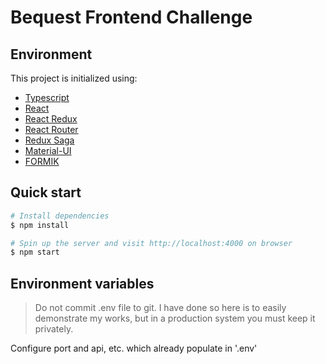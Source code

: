 # Bequest Frontend Challenge

## Environment

This project is initialized using:

- [Typescript](https://www.typescriptlang.org/)
- [React](https://create-react-app.dev/)
- [React Redux](https://react-redux.js.org/)
- [React Router](https://reactrouter.com/)
- [Redux Saga](https://redux-saga.js.org/)
- [Material-UI](https://material-ui.com/)
- [FORMIK](https://formik.org/)

## Quick start

```sh
# Install dependencies
$ npm install

# Spin up the server and visit http://localhost:4000 on browser
$ npm start
```

## Environment variables

> Do not commit .env file to git. I have done so here is to easily demonstrate my works,
> but in a production system you must keep it privately.

Configure port and api, etc. which already populate in '.env'